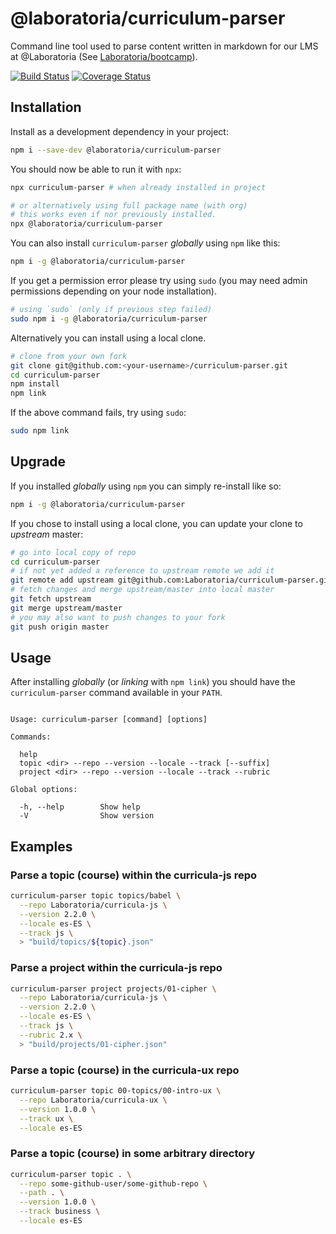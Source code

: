 # @laboratoria/curriculum-parser

Command line tool used to parse content written in markdown for our LMS at
@Laboratoria (See [Laboratoria/bootcamp](https://github.com/Laboratoria/bootcamp)).

[![Build Status](https://travis-ci.com/Laboratoria/curriculum-parser.svg?branch=master)](https://travis-ci.com/Laboratoria/curriculum-parser)
[![Coverage Status](https://coveralls.io/repos/github/Laboratoria/curriculum-parser/badge.svg?branch=master)](https://coveralls.io/github/Laboratoria/curriculum-parser?branch=master)

## Installation

Install as a development dependency in your project:

```sh
npm i --save-dev @laboratoria/curriculum-parser
```

You should now be able to run it with `npx`:

```sh
npx curriculum-parser # when already installed in project

# or alternatively using full package name (with org)
# this works even if nor previously installed.
npx @laboratoria/curriculum-parser
```

You can also install `curriculum-parser` _globally_ using `npm` like this:

```sh
npm i -g @laboratoria/curriculum-parser
```

If you get a permission error please try using `sudo` (you may need admin
permissions depending on your node installation).

```sh
# using `sudo` (only if previous step failed)
sudo npm i -g @laboratoria/curriculum-parser
```

Alternatively you can install using a local clone.

```sh
# clone from your own fork
git clone git@github.com:<your-username>/curriculum-parser.git
cd curriculum-parser
npm install
npm link
```

If the above command fails, try using `sudo`:

```sh
sudo npm link
```

## Upgrade

If you installed _globally_ using `npm` you can simply re-install like so:

```sh
npm i -g @laboratoria/curriculum-parser
```

If you chose to install using a local clone, you can update your clone to
_upstream_ master:

```sh
# go into local copy of repo
cd curriculum-parser
# if not yet added a reference to upstream remote we add it
git remote add upstream git@github.com:Laboratoria/curriculum-parser.git
# fetch changes and merge upstream/master into local master
git fetch upstream
git merge upstream/master
# you may also want to push changes to your fork
git push origin master
```

## Usage

After installing _globally_ (or _linking_ with `npm link`) you should have the
`curriculum-parser` command available in your `PATH`.

```text

Usage: curriculum-parser [command] [options]

Commands:

  help
  topic <dir> --repo --version --locale --track [--suffix]
  project <dir> --repo --version --locale --track --rubric

Global options:

  -h, --help        Show help
  -V                Show version

```

## Examples

### Parse a topic (course) within the curricula-js repo

```sh
curriculum-parser topic topics/babel \
  --repo Laboratoria/curricula-js \
  --version 2.2.0 \
  --locale es-ES \
  --track js \
  > "build/topics/${topic}.json"
```

### Parse a project within the curricula-js repo

```sh
curriculum-parser project projects/01-cipher \
  --repo Laboratoria/curricula-js \
  --version 2.2.0 \
  --locale es-ES \
  --track js \
  --rubric 2.x \
  > "build/projects/01-cipher.json"
```

### Parse a topic (course) in the curricula-ux repo

```sh
curriculum-parser topic 00-topics/00-intro-ux \
  --repo Laboratoria/curricula-ux \
  --version 1.0.0 \
  --track ux \
  --locale es-ES
```

### Parse a topic (course) in some arbitrary directory

```sh
curriculum-parser topic . \
  --repo some-github-user/some-github-repo \
  --path . \
  --version 1.0.0 \
  --track business \
  --locale es-ES
```

